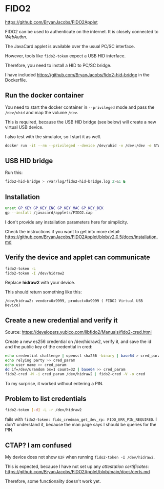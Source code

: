 # FIDO2

<https://github.com/BryanJacobs/FIDO2Applet>

FIDO2 can be used to authenticate on the internet.
It is closely connected to *WebAuthn*.

The JavaCard applet is available over the usual PC/SC interface.

However, tools like `fido2-token` expect a USB HID interface.

Therefore, you need to install a HID to PC/SC bridge.

I have included <https://github.com/BryanJacobs/fido2-hid-bridge> in the Dockerfile.

## Run the docker container

You need to start the docker container in `--privileged` mode
and pass the `/dev/uhid` and map the volume `/dev`.

This is required, because the USB HID bridge (see below) will create
a new virtual USB device.

I also test with the simulator, so I start it as well.

```bash
docker run -it --rm --privileged --device /dev/uhid -v /dev:/dev -e START_JAVACARD_SIMULATOR=y javacard
```

## USB HID bridge

Run this:

```bash
fido2-hid-bridge > /var/log/fido2-hid-bridge.log 2>&1 &
```

## Installation

```bash
unset GP_KEY GP_KEY_ENC GP_KEY_MAC GP_KEY_DEK
gp --install /javacard/applets/FIDO2.cap
```

I don't provide any installation parameters here for simplicity.

Check the instructions if you want to get into more detail:
<https://github.com/BryanJacobs/FIDO2Applet/blob/v2.0.5/docs/installation.md>

## Verify the device and applet can communicate

```bash
fido2-token -L
fido2-token -I /dev/hidraw2
```

Replace **hidraw2** with your device.

This should return something like this:

```
/dev/hidraw2: vendor=0x9999, product=0x9999 ( FIDO2 Virtual USB Device)
```

## Create a new credential and verify it

Source:
<https://developers.yubico.com/libfido2/Manuals/fido2-cred.html>

Create a new es256 credential on /dev/hidraw2,
verify it, and save the id and the public key of the credential in cred:

```bash
echo credential challenge | openssl sha256 -binary | base64 > cred_param
echo relying party >> cred_param
echo user name >> cred_param
dd if=/dev/urandom bs=1 count=32 | base64 >> cred_param
fido2-cred -M -i cred_param /dev/hidraw2 | fido2-cred -V -o cred
```

To my surprise, it worked without entering a PIN.

## Problem to list credentials

```bash
fido2-token [-d] -L -r /dev/hidraw2
```

fails with `fido2-token: fido_credman_get_dev_rp: FIDO_ERR_PIN_REQUIRED`.
I don't understand it, because the man page says I should be queries for the PIN.

## CTAP? I am confused

My device does not show `U2F` when running `fido2-token -I /dev/hidraw2`.

This is expected, because I have not set up any *attestation certificates*:
<https://github.com/BryanJacobs/FIDO2Applet/blob/main/docs/certs.md>

Therefore, some functionality doesn't work yet.
